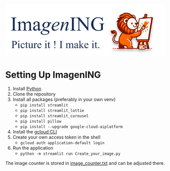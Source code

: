 ![alt text](ing_icon/logo.svg "IMAGENING")

# Setting Up ImagenING
1. Install [Python](https://www.python.org/)
2. Clone the repository
3. Install all packages (preferably in your own venv)
   - `pip install streamlit`
   - `pip install streamlit_lottie`
   - `pip install streamlit_carousel`
   - `pip install pillow`
   - `pip install --upgrade google-cloud-aiplatform`
4. Install the [gcloud CLI](https://cloud.google.com/sdk/docs/install)
5. Create your own access token in the shell
   - `gcloud auth application-default login`
6. Run the application
   - `python -m streamlit run Create_your_image.py`

The image counter is stored in [image_counter.txt](image_counter.txt) and can be adjusted there.